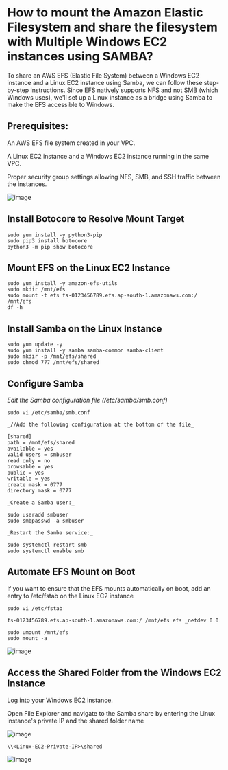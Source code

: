 # How to mount the Amazon Elastic Filesystem and share the filesystem with Multiple Windows EC2 instances using SAMBA?

To share an AWS EFS (Elastic File System) between a Windows EC2 instance and a Linux EC2 instance using Samba, we can follow these step-by-step instructions. Since EFS natively supports NFS and not SMB (which Windows uses), we'll set up a Linux instance as a bridge using Samba to make the EFS accessible to Windows.

## Prerequisites:

An AWS EFS file system created in your VPC.

A Linux EC2 instance and a Windows EC2 instance running in the same VPC.

Proper security group settings allowing NFS, SMB, and SSH traffic between the instances.

![image](https://github.com/user-attachments/assets/367ad309-2b16-4abf-b0be-aa355f111500)

## Install Botocore to Resolve Mount Target

```
sudo yum install -y python3-pip
sudo pip3 install botocore
python3 -m pip show botocore
```

## Mount EFS on the Linux EC2 Instance

```
sudo yum install -y amazon-efs-utils
sudo mkdir /mnt/efs
sudo mount -t efs fs-0123456789.efs.ap-south-1.amazonaws.com:/ /mnt/efs
df -h
```

## Install Samba on the Linux Instance

```
sudo yum update -y
sudo yum install -y samba samba-common samba-client
sudo mkdir -p /mnt/efs/shared
sudo chmod 777 /mnt/efs/shared
```

## Configure Samba

_Edit the Samba configuration file (/etc/samba/smb.conf)_

```
sudo vi /etc/samba/smb.conf

_//Add the following configuration at the bottom of the file_

[shared]
path = /mnt/efs/shared
available = yes
valid users = smbuser
read only = no
browsable = yes
public = yes
writable = yes
create mask = 0777
directory mask = 0777

_Create a Samba user:_

sudo useradd smbuser
sudo smbpasswd -a smbuser

_Restart the Samba service:_

sudo systemctl restart smb
sudo systemctl enable smb
```

## Automate EFS Mount on Boot

If you want to ensure that the EFS mounts automatically on boot, add an entry to /etc/fstab on the Linux EC2 instance

```
sudo vi /etc/fstab

fs-0123456789.efs.ap-south-1.amazonaws.com:/ /mnt/efs efs _netdev 0 0

sudo umount /mnt/efs
sudo mount -a
```

![image](https://github.com/user-attachments/assets/7a3b4447-9024-4e86-98b1-174fe6edb858)

## Access the Shared Folder from the Windows EC2 Instance

Log into your Windows EC2 instance.

Open File Explorer and navigate to the Samba share by entering the Linux instance's private IP and the shared folder name

![image](https://github.com/user-attachments/assets/61d3df93-aa57-40b4-bfed-252bb12abb2a)

```
\\<Linux-EC2-Private-IP>\shared
```

![image](https://github.com/user-attachments/assets/0cf98d69-2348-43e4-9cc9-7a2c3c36ef61)









